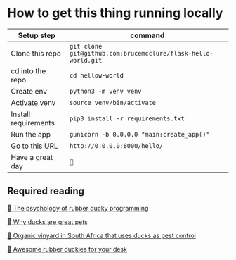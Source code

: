 # How to get this thing running locally

| Setup step           | command                                                       |
| -------------------- | ------------------------------------------------------------- |
| Clone this repo      | `git clone git@github.com:brucemcclure/flask-hello-world.git` |
| cd into the repo     | `cd hellow-world`                                             |
| Create env           | `python3 -m venv venv`                                        |
| Activate venv        | `source venv/bin/activate`                                    |
| Install requirements | `pip3 install -r requirements.txt`                            |
| Run the app          | `gunicorn -b 0.0.0.0 "main:create_app()"`                     |
| Go to this URL       | `http://0.0.0.0:8000/hello/`                                  |
| Have a great day     | `🦆`                                                          |

## Required reading

[🦆 The psychology of rubber ducky programming](https://www.thoughtfulcode.com/rubber-duck-debugging-psychology/)

[🦆 Why ducks are great pets](https://www.betterpetsandgardens.com.au/pet-care/birds-and-poultry/keeping-ducks-in-the-backyard/#:~:text=Ducks%20are%20hilarious%20animals%20to,beautiful%20wandering%20around%20the%20backyard.)

[🦆 Organic vinyard in South Africa that uses ducks as pest control](https://www.youtube.com/watch?v=H6Ehoxu9QY8&ab_channel=GreatBigStory)

[🦆 Awesome rubber duckies for your desk](http://www.numskull.com/tubbz/)
